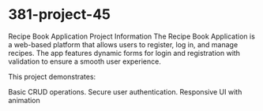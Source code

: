 # 381-project-45
Recipe Book Application
Project Information
The Recipe Book Application is a web-based platform that allows users to register, log in, and manage recipes. The app features dynamic forms for login and registration with validation to ensure a smooth user experience.

This project demonstrates:

Basic CRUD operations.
Secure user authentication.
Responsive UI with animation
